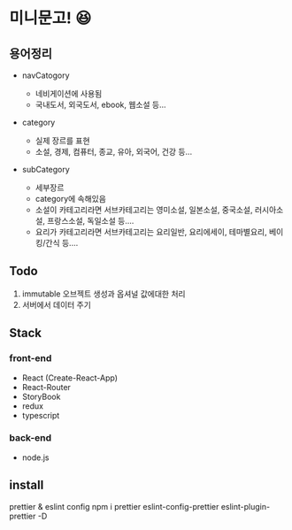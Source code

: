 # 미니문고! 😆

## 용어정리

- navCatogory

  - 네비게이션에 사용됨
  - 국내도서, 외국도서, ebook, 웹소설 등...

- category

  - 실제 장르를 표현
  - 소설, 경제, 컴퓨터, 종교, 유아, 외국어, 건강 등...

- subCategory
  - 세부장르
  - category에 속해있음
  - 소설이 카테고리라면 서브카테고리는 영미소설, 일본소설, 중국소설, 러시아소설, 프랑스소설, 독일소설 등....
  - 요리가 카테고리라면 서브카테고리는 요리일반, 요리에세이, 테마별요리, 베이킹/간식 등....

## Todo

1. immutable 오브젝트 생성과 옵셔널 값에대한 처리
2. 서버에서 데이터 주기

## Stack

### front-end
- React (Create-React-App)
- React-Router
- StoryBook
- redux
- typescript

### back-end
- node.js



## install
prettier & eslint config
npm i prettier eslint-config-prettier eslint-plugin-prettier -D
